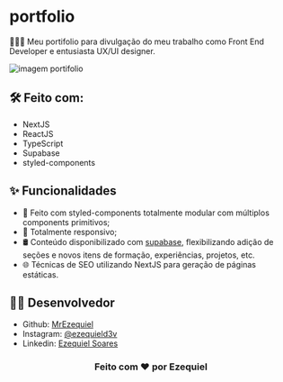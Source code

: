 # portfolio
👨🏾‍💻 Meu portifolio para divulgação do meu trabalho como Front End Developer e entusiasta UX/UI designer.


![imagem portifolio](https://user-images.githubusercontent.com/85039218/167931811-23a72f74-b54a-4c9f-8336-79aaf9f0ef7d.png)


## 🛠️ Feito com:
- NextJS
- ReactJS
- TypeScript
- Supabase
- styled-components

## ✨ Funcionalidades

- 🎨 Feito com styled-components totalmente modular com múltiplos components primitivos;
- 📱 Totalmente responsivo;
- 🛢️ Conteúdo disponibilizado com [supabase](https://supabase.com/), flexibilizando adição de seções e novos itens de formação, experiências, projetos, etc.
- 🌐 Técnicas de SEO utilizando NextJS para geração de páginas estáticas.

## 👨‍💻 Desenvolvedor

- Github: <a href="https://github.com/MrEzequiel">MrEzequiel</a>
- Instagram: <a href="https://www.instagram.com/ezequield3v/">@ezequield3v</a>
- Linkedin: <a href="https://www.linkedin.com/in/ezequiel-soares-da-silva-b64a64207">Ezequiel Soares</a>

<h3 align="center">Feito com ♥ por Ezequiel</h3>
<br>
